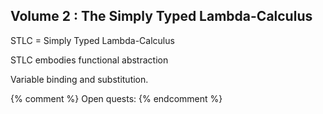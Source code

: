 ## Volume 2 : The Simply Typed Lambda-Calculus

STLC = Simply Typed Lambda-Calculus

STLC embodies functional abstraction

Variable binding and substitution.


{% comment %}
Open quests:
{% endcomment %}
